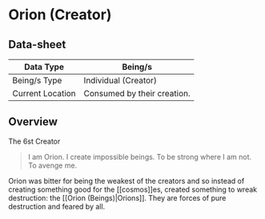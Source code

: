 # Orion (Creator)

## Data-sheet

| Data Type | Being/s |
| --- | --- |
| Being/s Type | Individual (Creator) |
| Current Location | Consumed by their creation. |

## Overview

The 6st Creator

> I am Orion. I create impossible beings. To be strong where I am not. To avenge me.

Orion was bitter for being the weakest of the creators and so instead of creating something good for the [[cosmos]]es, created something to wreak destruction: the [[Orion (Beings)|Orions]]. They are forces of pure destruction and feared by all.

